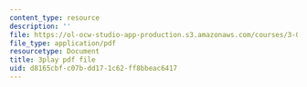 ```yaml
---
content_type: resource
description: ''
file: https://ol-ocw-studio-app-production.s3.amazonaws.com/courses/3-021j-introduction-to-modeling-and-simulation-spring-2012/d8165cbfc07bdd171c62ff8bbeac6417_HkoxlFUerR0.pdf
file_type: application/pdf
resourcetype: Document
title: 3play pdf file
uid: d8165cbf-c07b-dd17-1c62-ff8bbeac6417
---
```

